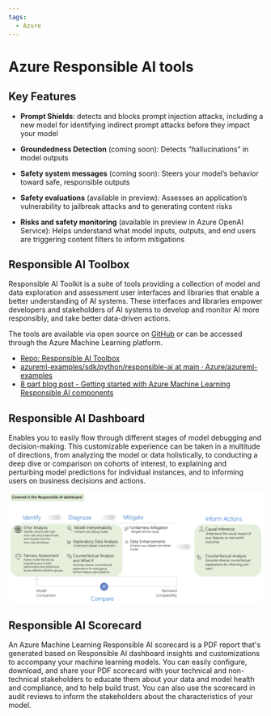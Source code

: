```yaml
---
tags:
  - Azure
---
```


# Azure Responsible AI tools

## Key Features

- **Prompt Shields**: detects and blocks prompt injection attacks, including a new model for identifying indirect prompt attacks before they impact your model

- **Groundedness Detection** (coming soon): Detects “hallucinations” in model outputs

- **Safety system messages** (coming soon): Steers your model’s behavior toward safe, responsible outputs

- **Safety evaluations** (available in preview): Assesses an application’s vulnerability to jailbreak attacks and to generating content risks

- **Risks and safety monitoring** (available in preview in Azure OpenAI Service): Helps understand what model inputs, outputs, and end users are triggering content filters to inform mitigations
    
## Responsible AI Toolbox

Responsible AI Toolkit is a suite of tools providing a collection of model and data exploration and assessment user interfaces and libraries that enable a better understanding of AI systems. These interfaces and libraries empower developers and stakeholders of AI systems to develop and monitor AI more responsibly, and take better data-driven actions.

The tools are available via open source on [GitHub](https://github.com/microsoft/responsible-ai-toolbox?culture=en-us&country=us) or can be accessed through the Azure Machine Learning platform.

- [Repo: Responsible AI Toolbox](https://github.com/microsoft/responsible-ai-toolbox?culture=en-us&country=us)
- [azureml-examples/sdk/python/responsible-ai at main · Azure/azureml-examples](https://github.com/Azure/azureml-examples/tree/main/sdk/python/responsible-ai)
- [8 part blog post - Getting started with Azure Machine Learning Responsible AI components](https://techcommunity.microsoft.com/t5/ai-machine-learning-blog/getting-started-with-azure-machine-learning-responsible-ai/ba-p/3746948?WT.mc_id=aiml-114127-cxa)

## Responsible AI Dashboard

Enables you to easily flow through different stages of model debugging and decision-making. This customizable experience can be taken in a multitude of directions, from analyzing the model or data holistically, to conducting a deep dive or comparison on cohorts of interest, to explaining and perturbing model predictions for individual instances, and to informing users on business decisions and actions.

![image](../../images/responsible-ai-dashboard.png)

## Responsible AI Scorecard

An Azure Machine Learning Responsible AI scorecard is a PDF report that's generated based on Responsible AI dashboard insights and customizations to accompany your machine learning models. You can easily configure, download, and share your PDF scorecard with your technical and non-technical stakeholders to educate them about your data and model health and compliance, and to help build trust. You can also use the scorecard in audit reviews to inform the stakeholders about the characteristics of your model.